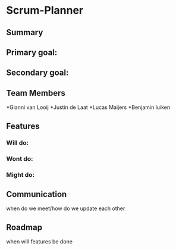 # Scrum-Planner

## Summary

## Primary goal: 
## Secondary goal:

## Team Members
  *Gianni van Looij
  *Justin de Laat
  *Lucas Maijers
  *Benjamin luiken

## Features
  ### Will do:
  ### Wont do:
  ### Might do:

## Communication
  when do we meet/how do we update each other

## Roadmap
  when will features be done
